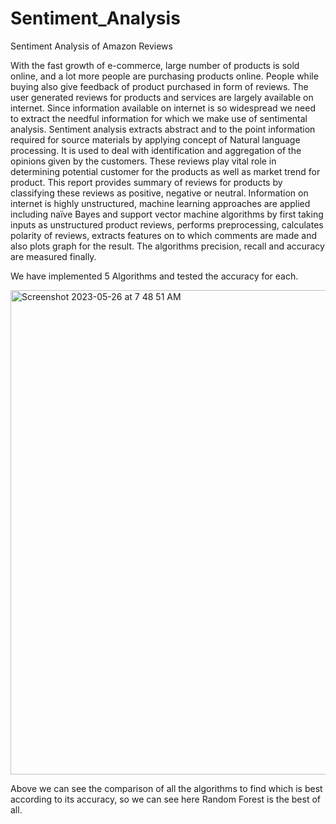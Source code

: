 # Sentiment_Analysis
Sentiment Analysis of Amazon Reviews

With the fast growth of e-commerce, large number of products is sold online,
and a lot more people are purchasing products online. People while buying also
give feedback of product purchased in form of reviews. The user generated
reviews for products and services are largely available on internet. Since
information available on internet is so widespread we need to extract the
needful information for which we make use of sentimental analysis. Sentiment
analysis extracts abstract and to the point information required for source
materials by applying concept of Natural language processing. It is used to deal
with identification and aggregation of the opinions given by the customers.
These reviews play vital role in determining potential customer for the products
as well as market trend for product. This report provides summary of reviews
for products by classifying these reviews as positive, negative or neutral.
Information on internet is highly unstructured, machine learning approaches are
applied including naïve Bayes and support vector machine algorithms by first
taking inputs as unstructured product reviews, performs preprocessing,
calculates polarity of reviews, extracts features on to which comments are made
and also plots graph for the result. The algorithms precision, recall and accuracy
are measured finally. 

We have implemented 5 Algorithms and tested the accuracy for each.

<img width="775" alt="Screenshot 2023-05-26 at 7 48 51 AM" src="https://github.com/manasarao30/Sentiment_Analysis/assets/54011799/2ba29a37-b5f8-41c0-b0fb-38e8aedeaa23">

Above we can see the comparison of all the algorithms to find which is best
according to its accuracy, so we can see here Random Forest is the best of all.
